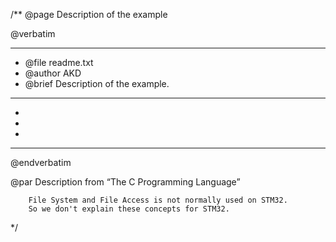 /**
  @page Description of the example
  
  @verbatim
  ******************************************************************************
  * @file    readme.txt 
  * @author  AKD
  * @brief   Description of the example.
  ******************************************************************************
  *
  *
  *
  ******************************************************************************
  @endverbatim

@par Description from “The C Programming Language” 

		File System and File Access is not normally used on STM32.
		So we don't explain these concepts for STM32.
	

*/
